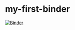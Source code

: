# my-first-binder
[![Binder](https://mybinder.org/badge_logo.svg)](https://mybinder.org/v2/gh/HUG7777/my-first-binder/HEAD)
